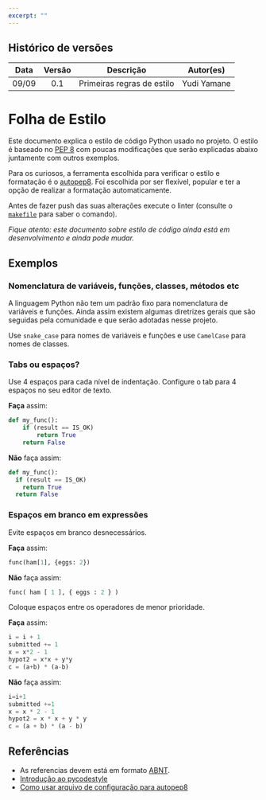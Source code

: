 ```yaml
---
excerpt: ""
---
```

## Histórico de versões

|  Data | Versão |          Descrição         |  Autor(es)  |
|:-----:|:------:|:--------------------------:|:-----------:|
| 09/09 |   0.1  | Primeiras regras de estilo | Yudi Yamane |


# Folha de Estilo
Este documento explica o estilo de código Python usado no projeto. O estilo é 
baseado no [PEP 8](https://www.python.org/dev/peps/pep-0008/) com poucas 
modificações que serão explicadas abaixo juntamente com outros exemplos.

Para os curiosos, a ferramenta escolhida para verificar o estilo e formatação é
o [autopep8](https://pypi.org/project/autopep8/). Foi escolhida por ser 
flexível, popular e ter a opção de realizar a formatação automaticamente.

Antes de fazer push das suas alterações execute o linter (consulte o 
[`makefile`](/Makefile) para saber o comando).

_Fique atento: este documento sobre estilo de código ainda está em 
desenvolvimento e ainda pode mudar._


## Exemplos

### Nomenclatura de variáveis, funções, classes, métodos etc
A linguagem Python não tem um padrão fixo para nomenclatura de variáveis e 
funções. Ainda assim existem algumas diretrizes gerais que são seguidas pela 
comunidade e que serão adotadas nesse projeto.

Use `snake_case` para nomes de variáveis e funções e use `CamelCase` para nomes
de classes.


### Tabs ou espaços?
Use 4 espaços para cada nível de indentação. Configure o tab para 4 espaços no
seu editor de texto.


**Faça** assim:
```py
def my_func():
    if (result == IS_OK)
        return True
    return False
```

**Não** faça assim:
```py
def my_func():
  if (result == IS_OK)
    return True
  return False
```

### Espaços em branco em expressões
Evite espaços em branco desnecessários.

**Faça** assim:
```py
func(ham[1], {eggs: 2})
```

**Não** faça assim:
```py
func( ham [ 1 ], { eggs : 2 } )
```

Coloque espaços entre os operadores de menor prioridade.

**Faça** assim:
```py
i = i + 1
submitted += 1
x = x*2 - 1
hypot2 = x*x + y*y
c = (a+b) * (a-b)
```

**Não** faça assim:
```py
i=i+1
submitted +=1
x = x * 2 - 1
hypot2 = x * x + y * y
c = (a + b) * (a - b)
```

## Referências

- As referencias devem está em formato [ABNT](https://github.com/LamequeFernandes).
- [Introdução ao pycodestyle](https://pycodestyle.pycqa.org/en/latest/intro.html)
- [Como usar arquivo de configuração para autopep8](https://github.com/hhatto/autopep8/issues/378)



